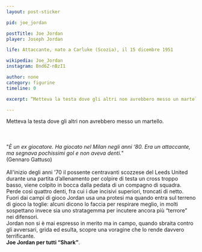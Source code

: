 ```yaml
---
layout: post-sticker

pid: joe_jordan

postTitle: Joe Jordan
player: Joseph Jordan

life: Attaccante, nato a Carluke (Scozia), il 15 dicembre 1951

wikipedia: Joe_Jordan
instagram: Bnd6Z-nBzI1

author: none
category: figurine
timeline: 0

excerpt: “Metteva la testa dove gli altri non avrebbero messo un martello”

---
```

Metteva la testa dove gli altri non avrebbero messo un martello.
<br/><br/><br/><br/>
"_&Egrave; un ex giocatore. Ha giocato nel Milan negli anni ‘80. Era un attaccante, ma segnava pochissimi gol e non aveva denti._"
<br/>
(Gennaro Gattuso)
<br/><br/>
All'inizio degli anni '70 il possente centravanti scozzese del Leeds United durante una partita d’allenamento per colpire di testa un cross troppo basso, viene colpito in bocca dalla pedata di un compagno di squadra. Perde così quattro denti, fra cui i due incisivi superiori, troncati di netto.<br/>
Fuori dai campi di gioco Jordan usa una protesi ma quando entra sul terreno di gioco la toglie: alcuni dicono lo faccia per respirare meglio, in molti sospettano invece sia uno stratagemma per incutere ancora più “terrore” nei difensori.<br/>
Jordan non si è mai espresso in merito ma in campo, quando sbraita contro gli avversari, grida ed esulta, scopre una voragine che lo rende davvero terrificante.<br/>
**Joe Jordan per tutti “Shark”**.
